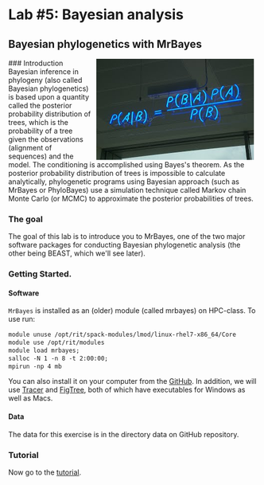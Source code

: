 # Lab #5: Bayesian analysis
## Bayesian phylogenetics with MrBayes
<img src="./bayes_neon.jpg" align="right" hspace="10">
### Introduction
Bayesian inference in phylogeny (also called Bayesian phylogenetics) is based upon a quantity called the posterior probability distribution of trees, which is the probability of a tree given the observations (alignment of sequences) and the model. The conditioning is accomplished using Bayes's theorem. As the posterior probability distribution of trees is impossible to calculate analytically, phylogenetic programs using Bayesian approach (such as MrBayes or PhyloBayes) use a simulation technique called Markov chain Monte Carlo (or MCMC) to approximate the posterior probabilities of trees.

### The goal

The goal of this lab is to introduce you to MrBayes, one of the two major software packages for conducting Bayesian phylogenetic analysis (the other being BEAST, which we'll see later). 

### Getting Started.
#### Software

`MrBayes` is installed as an (older)  module (called mrbayes) on HPC-class. To use run:
```
module unuse /opt/rit/spack-modules/lmod/linux-rhel7-x86_64/Core
module use /opt/rit/modules
module load mrbayes;  
salloc -N 1 -n 8 -t 2:00:00;  
mpirun -np 4 mb
```

You can also install it on your computer from the [GitHub](https://github.com/NBISweden/MrBayes). 
In addition, we will use [Tracer](https://github.com/beast-dev/tracer/releases/tag/v1.7.1) and 
[FigTree](http://tree.bio.ed.ac.uk/software/figtree/), both of which have executables for Windows as well as Macs.

#### Data
The data for this exercise is in the directory data on GitHub repository.


### Tutorial
Now go to the [tutorial](./MrBayes.md).
